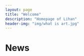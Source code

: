 ```yaml
---
layout: page
title: "Welcome"
description: "Homepage of Lihan"
header-img: "img/what is art.jpg"
---
```


News
====
